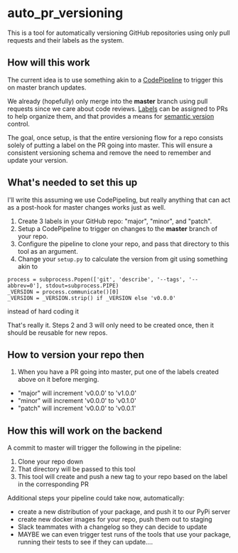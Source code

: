 # auto_pr_versioning
This is a tool for automatically versioning GitHub repositories using only
pull requests and their labels as the system.

## How will this work
The current idea is to use something akin to a
[CodePipeline](https://aws.amazon.com/codepipeline/) to trigger
this on master branch updates.

We already (hopefully) only merge into the **master** branch using pull
requests since we care about code reviews.
[Labels](https://help.github.com/articles/creating-a-label/) can
be assigned to PRs to help organize them, and that provides a means for 
[semantic version](https://semver.org) control.

The goal, once setup, is that the entire versioning flow for a repo consists
solely of putting a label on the PR going into master. This will ensure a
consistent versioning schema and remove the need to remember and update your
version.

## What's needed to set this up
I'll write this assuming we use CodePipeling, but really anything that can
act as a post-hook for master changes works just as well.

1. Create 3 labels in your GitHub repo: "major", "minor", and "patch".
2. Setup a CodePipeline to trigger on changes to the **master** branch of
your repo.
3. Configure the pipeline to clone your repo, and pass that directory to 
this tool as an argument.
4. Change your `setup.py` to calculate the version from git using
something akin to
```
process = subprocess.Popen(['git', 'describe', '--tags', '--abbrev=0'], stdout=subprocess.PIPE)
_VERSION = process.communicate()[0]
_VERSION = _VERSION.strip() if _VERSION else 'v0.0.0'
```
instead of hard coding it

That's really it. Steps 2 and 3 will only need to be created once, then it
should be reusable for new repos.

## How to version your repo then

1. When you have a PR going into master, put one of the labels created
above on it before merging.
  * "major" will increment 'v0.0.0' to 'v1.0.0'
  * "minor" will increment 'v0.0.0' to 'v0.1.0'
  * "patch" will increment 'v0.0.0' to 'v0.0.1'
  
## How this will work on the backend
A commit to master will trigger the following in the pipeline:

1. Clone your repo down
2. That directory will be passed to this tool
3. This tool will create and push a new tag to your repo based on the 
label in the corresponding PR

Additional steps your pipeline could take now, automatically:
* create a new distribution of your package, and push it to our PyPi
server
* create new docker images for your repo, push them out to staging
* Slack teammates with a changelog so they can decide to update
* MAYBE we can even trigger test runs of the tools that use your package,
running their tests to see if they can update.... 